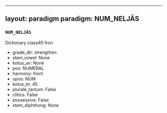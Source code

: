 
---
layout: paradigm
paradigm: NUM_NELJÄS
---
### ` NUM_NELJÄS `

Dictionary class45 fron
* grade_dir: strengthen
* stem_vowel: None
* kotus_av: None
* pos: NUMERAL
* harmony: front
* upos: NUM
* kotus_tn: 45
* plurale_tantum: False
* clitics: False
* possessive: False
* stem_diphthong: None
